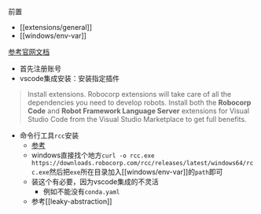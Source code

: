 前置
- [[extensions/general]]
- [[windows/env-var]]

[参考官网文档](https://robocorp.com/docs/quickstart-guide)
- 首先注册账号
- vscode集成安装：安装指定插件
> Install extensions. Robocorp extensions will take care of all the dependencies you need to develop robots. Install both the **Robocorp Code** and **Robot Framework Language Server** extensions for Visual Studio Code from the Visual Studio Marketplace to get full benefits.

- 命令行工具`rcc`安装
  - [参考](https://github.com/robocorp/rcc#installing-rcc-from-command-line)
  - windows直接找个地方`curl -o rcc.exe https://downloads.robocorp.com/rcc/releases/latest/windows64/rcc.exe`然后把`exe`所在目录加入[[windows/env-var]]的`path`即可
  - 装这个有必要，因为vscode集成的不灵活
    - 例如不能没有`conda.yaml`
  - 参考[[leaky-abstraction]]